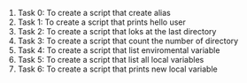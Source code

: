 1. Task 0: To create a script that create alias
2. Task 1: To create a script that prints hello user
3. Task 2: To create a script that loks at the last directory
4. Task 3: To  create a script that count the number of directory
5. Task 4: To create a script that list enviromental variable
6. Task 5: To create a script that list all local variables
7. Task 6: To create a script that prints new local variable
